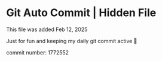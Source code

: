 # Git Auto Commit | Hidden File

This file was added Feb 12, 2025

Just for fun and keeping my daily git commit active 🤪

commit number: 1772552
